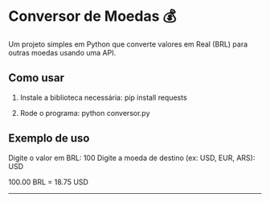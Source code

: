 # Conversor de Moedas 💰

Um projeto simples em Python que converte valores em Real (BRL) para outras moedas usando uma API.

## Como usar

1. Instale a biblioteca necessária:
pip install requests

2. Rode o programa:
python conversor.py

## Exemplo de uso

Digite o valor em BRL: 100
Digite a moeda de destino (ex: USD, EUR, ARS): USD

100.00 BRL = 18.75 USD

---
